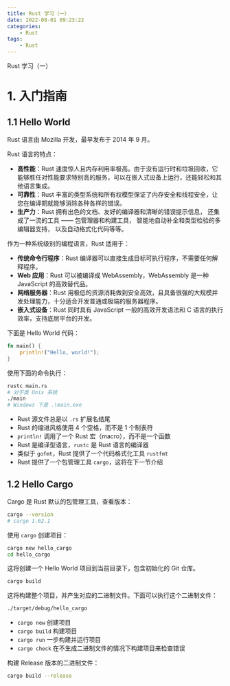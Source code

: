 ```yaml
---
title: Rust 学习（一）
date: 2022-08-01 09:23:22
categories:
    - Rust
tags:
    - Rust
---
```


Rust 学习（一）

<!-- more -->

# 1. 入门指南

## 1.1 Hello World

Rust 语言由 Mozilla 开发，最早发布于 2014 年 9 月。

Rust 语言的特点：

- **高性能**：Rust 速度惊人且内存利用率极高。由于没有运行时和垃圾回收，它能够胜任对性能要求特别高的服务，可以在嵌入式设备上运行，还能轻松和其他语言集成。
- **可靠性**：Rust 丰富的类型系统和所有权模型保证了内存安全和线程安全，让您在编译期就能够消除各种各样的错误。
- **生产力**：Rust 拥有出色的文档、友好的编译器和清晰的错误提示信息， 还集成了一流的工具 —— 包管理器和构建工具， 智能地自动补全和类型检验的多编辑器支持， 以及自动格式化代码等等。

作为一种系统级别的编程语言，Rust 适用于：

- **传统命令行程序**：Rust 编译器可以直接生成目标可执行程序，不需要任何解释程序。
- **Web 应用**：Rust 可以被编译成 WebAssembly，WebAssembly 是一种 JavaScript 的高效替代品。
- **网络服务器**：Rust 用极低的资源消耗做到安全高效，且具备很强的大规模并发处理能力，十分适合开发普通或极端的服务器程序。
- **嵌入式设备**：Rust 同时具有 JavaScript 一般的高效开发语法和 C 语言的执行效率，支持底层平台的开发。

下面是 Hello World 代码：

```rust
fn main() {
    println!("Hello, world!");
}
```

使用下面的命令执行：

```bash
rustc main.rs
# 对于类 Unix 系统
./main
# Windows 下是 .\main.exe
```

- Rust 源文件总是以 `.rs` 扩展名结尾
- Rust 的缩进风格使用 4 个空格，而不是 1 个制表符
- `println!` 调用了一个 Rust 宏（macro），而不是一个函数
- Rust 是编译型语言，`rustc` 是 Rust 语言的编译器
- 类似于 `gofmt`，Rust 提供了一个代码格式化工具 `rustfmt`
- Rust 提供了一个包管理工具 `cargo`，这将在下一节介绍

## 1.2 Hello Cargo

Cargo 是 Rust 默认的包管理工具，查看版本：

```bash
cargo --version
# cargo 1.62.1
```

使用 `cargo` 创建项目：

```bash
cargo new hello_cargo
cd hello_cargo
```

这将创建一个 Hello World 项目到当前目录下，包含初始化的 Git 仓库。

```bash
cargo build
```

这将构建整个项目，并产生对应的二进制文件。下面可以执行这个二进制文件：

```bash
./target/debug/hello_cargo
```

- `cargo new` 创建项目
- `cargo build` 构建项目
- `cargo run` 一步构建并运行项目
- `cargo check` 在不生成二进制文件的情况下构建项目来检查错误

构建 Release 版本的二进制文件：

```bash
cargo build --release
```
